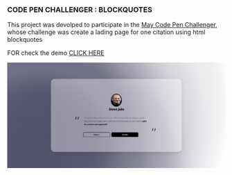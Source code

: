 ### CODE PEN CHALLENGER : BLOCKQUOTES


This project was devolped to participate in the [May Code Pen Challenger](https://codepen.io/collection/xKMwYm), whose challenge was create a lading page for one citation using html blockquotes


FOR check the demo [CLICK HERE](https://codepen.io/mereia/pen/rNqdPoM)


![Workspace](/workspace.png)
